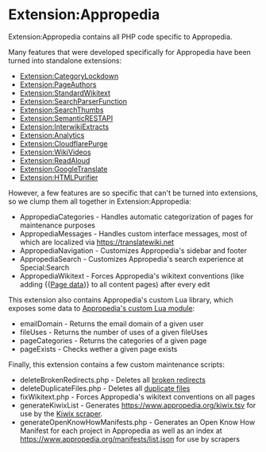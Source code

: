 # Extension:Appropedia

Extension:Appropedia contains all PHP code specific to Appropedia.

Many features that were developed specifically for Appropedia have been turned into standalone extensions:

* [Extension:CategoryLockdown](https://www.mediawiki.org/wiki/Extension:CategoryLockdown)
* [Extension:PageAuthors](https://www.mediawiki.org/wiki/Extension:PageAuthors)
* [Extension:StandardWikitext](https://www.mediawiki.org/wiki/Extension:StandardWikitext)
* [Extension:SearchParserFunction](https://www.mediawiki.org/wiki/Extension:SearchParserFunction)
* [Extension:SearchThumbs](https://www.mediawiki.org/wiki/Extension:SearchThumbs)
* [Extension:SemanticRESTAPI](https://www.mediawiki.org/wiki/Extension:SemanticRESTAPI)
* [Extension:InterwikiExtracts](https://www.mediawiki.org/wiki/Extension:InterwikiExtracts)
* [Extension:Analytics](https://www.mediawiki.org/wiki/Extension:Analytics)
* [Extension:CloudflarePurge](https://www.mediawiki.org/wiki/Extension:CloudflarePurge)
* [Extension:WikiVideos](https://www.mediawiki.org/wiki/Extension:WikiVideos)
* [Extension:ReadAloud](https://www.mediawiki.org/wiki/Extension:ReadAloud)
* [Extension:GoogleTranslate](https://www.mediawiki.org/wiki/Extension:GoogleTranslate)
* [Extension:HTMLPurifier](https://www.mediawiki.org/wiki/Extension:HTMLPurifier)

However, a few features are so specific that can't be turned into extensions, so we clump them all together in Extension:Appropedia:

* AppropediaCategories - Handles automatic categorization of pages for maintenance purposes
* AppropediaMessages - Handles custom interface messages, most of which are localized via https://translatewiki.net
* AppropediaNavigation - Customizes Appropedia's sidebar and footer
* AppropediaSearch - Customizes Appropedia's search experience at Special:Search
* AppropediaWikitext - Forces Appropedia's wikitext conventions (like adding {{[Page data](https://www.appropedia.org/Template:Page_data)}} to all content pages) after every edit

This extension also contains Appropedia's custom Lua library, which exposes some data to [Appropedia's custom Lua module](https://www.appropedia.org/Module:Appropedia):

* emailDomain - Returns the email domain of a given user
* fileUses - Returns the number of uses of a given fileUses
* pageCategories - Returns the categories of a given page
* pageExists - Checks wether a given page exists

Finally, this extension contains a few custom maintenance scripts:

* deleteBrokenRedirects.php - Deletes all [broken redirects](https://www.appropedia.org/Special:BrokenRedirects)
* deleteDuplicateFiles.php - Deletes all [duplicate files](https://www.appropedia.org/Special:ListDuplicatedFiles)
* fixWikitext.php - Forces Appropedia's wikitext conventions on all pages
* generateKiwixList - Generates https://www.appropedia.org/kiwix.tsv for use by the [Kiwix scraper](https://farm.openzim.org/recipes/appropedia_en_all/config).
* generateOpenKnowHowManifests.php - Generates an Open Know How Manifest for each project in Appropedia as well as an index at https://www.appropedia.org/manifests/list.json for use by scrapers
